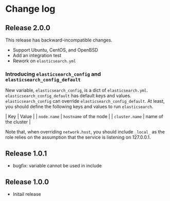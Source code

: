 # Change log

## Release 2.0.0

This release has backward-incompatible changes.

* Support Ubuntu, CentOS, and OpenBSD
* Add an integration test
* Rework on `elasticsearch.yml`

### Introducing `elasticsearch_config` and `elasticsearch_config_default`

New variable, `elasticsearch_config`, is a dict of `elasticsearch.yml`.
`elasticsearch_config_default` has default keys and values.
`elasticsearch_config` can override `elasticsearch_config_default`. At least,
you should define the following keys and values to run `elasticsearch`.

| Key | Value |
| `node.name` | `hostname` of the node |
| `cluster.name` | name of the cluster |

Note that, when overriding `network.host`, you should include `_local_` as the
role relies on the assumption that the service is listening on 127.0.0.1.

## Release 1.0.1

* bugfix: variable cannot be used in include

## Release 1.0.0

* Initail release
